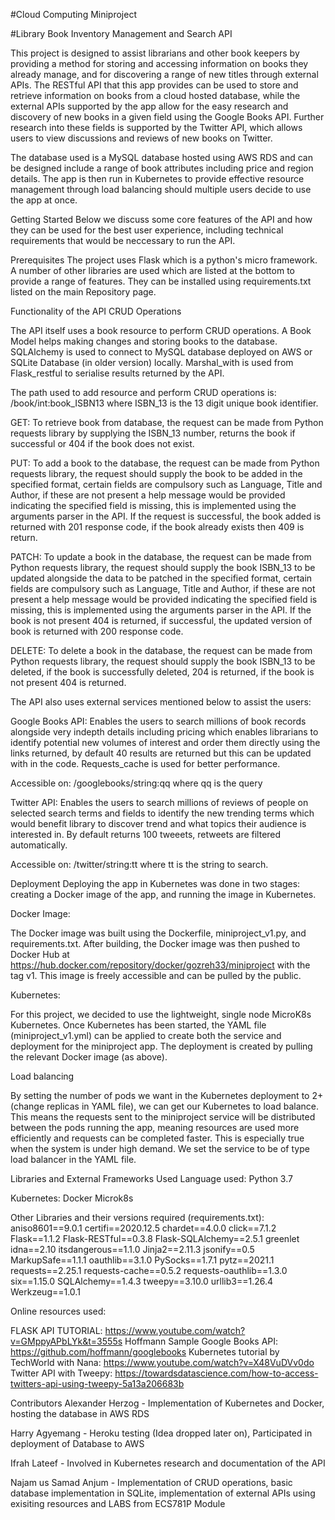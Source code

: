 #Cloud Computing Miniproject

#Library Book Inventory Management and Search API

This project is designed to assist librarians and other book keepers by providing a method for storing and accessing information on books they already manage, and for discovering a range of new titles through external APIs. The RESTful API that this app provides can be used to store and retrieve information on books from a cloud hosted database, while the external APIs supported by the app allow for the easy research and discovery of new books in a given field using the Google Books API. Further research into these fields is supported by the Twitter API, which allows users to view discussions and reviews of new books on Twitter.

The database used is a MySQL database hosted using AWS RDS and can be designed include a range of book attributes including price and region details. The app is then run in Kubernetes to provide effective resource management through load balancing should multiple users decide to use the app at once.

Getting Started
Below we discuss some core features of the API and how they can be used for the best user experience, including technical requirements that would be neccessary to run the API.

Prerequisites
The project uses Flask which is a python's micro framework. A number of other libraries are used which are listed at the bottom to provide a range of features. They can be installed using requirements.txt listed on the main Repository page.

Functionality of the API
CRUD Operations

The API itself uses a book resource to perform CRUD operations. A Book Model helps making changes and storing books to the database. SQLAlchemy is used to connect to MySQL database deployed on AWS or SQLite Database (in older version) locally. Marshal_with is used from Flask_restful to serialise results returned by the API.

The path used to add resource and perform CRUD operations is: /book/int:book_ISBN13 where ISBN_13 is the 13 digit unique book identifier.

GET: To retrieve book from database, the request can be made from Python requests library by supplying the ISBN_13 number, returns the book if successful or 404 if the book does not exist.

PUT: To add a book to the database, the request can be made from Python requests library, the request should supply the book to be added in the specified format, certain fields are compulsory such as Language, Title and Author, if these are not present a help message would be provided indicating the specified field is missing, this is implemented using the arguments parser in the API. If the request is successful, the book added is returned with 201 response code, if the book already exists then 409 is return.

PATCH: To update a book in the database, the request can be made from Python requests library, the request should supply the book ISBN_13 to be updated alongside the data to be patched in the specified format, certain fields are compulsory such as Language, Title and Author, if these are not present a help message would be provided indicating the specified field is missing, this is implemented using the arguments parser in the API. If the book is not present 404 is returned, if successful, the updated version of book is returned with 200 response code.

DELETE: To delete a book in the database, the request can be made from Python requests library, the request should supply the book ISBN_13 to be deleted, if the book is successfully deleted, 204 is returned, if the book is not present 404 is returned.

The API also uses external services mentioned below to assist the users:

Google Books API: Enables the users to search millions of book records alongside very indepth details including pricing which enables librarians to identify potential new volumes of interest and order them directly using the links returned, by default 40 results are returned but this can be updated with in the code. Requests_cache is used for better performance.

Accessible on: /googlebooks/string:qq where qq is the query

Twitter API: Enables the users to search millions of reviews of people on selected search terms and fields to identify the new trending terms which would benefit library to discover trend and what topics their audience is interested in. By default returns 100 tweeets, retweets are filtered automatically.

Accessible on: /twitter/string:tt where tt is the string to search.

Deployment
Deploying the app in Kubernetes was done in two stages: creating a Docker image of the app, and running the image in Kubernetes.

Docker Image:

The Docker image was built using the Dockerfile, miniproject_v1.py, and requirements.txt. After building, the Docker image was then pushed to Docker Hub at https://hub.docker.com/repository/docker/gozreh33/miniproject with the tag v1. This image is freely accessible and can be pulled by the public.

Kubernetes:

For this project, we decided to use the lightweight, single node MicroK8s Kubernetes. Once Kubernetes has been started, the YAML file (miniproject_v1.yml) can be applied to create both the service and deployment for the miniproject app. The deployment is created by pulling the relevant Docker image (as above).

Load balancing

By setting the number of pods we want in the Kubernetes deployment to 2+ (change replicas in YAML file), we can get our Kubernetes to load balance. This means the requests sent to the miniproject service will be distributed between the pods running the app, meaning resources are used more efficiently and requests can be completed faster. This is especially true when the system is under high demand. We set the service to be of type load balancer in the YAML file.

Libraries and External Frameworks Used
Language used:
Python 3.7

Kubernetes:
Docker
Microk8s

Other Libraries and their versions required (requirements.txt):
aniso8601==9.0.1
certifi==2020.12.5
chardet==4.0.0
click==7.1.2
Flask==1.1.2
Flask-RESTful==0.3.8
Flask-SQLAlchemy==2.5.1
greenlet
idna==2.10
itsdangerous==1.1.0
Jinja2==2.11.3
jsonify==0.5
MarkupSafe==1.1.1
oauthlib==3.1.0
PySocks==1.7.1
pytz==2021.1
requests==2.25.1
requests-cache==0.5.2
requests-oauthlib==1.3.0
six==1.15.0
SQLAlchemy==1.4.3
tweepy==3.10.0
urllib3==1.26.4
Werkzeug==1.0.1

Online resources used:

FLASK API TUTORIAL: https://www.youtube.com/watch?v=GMppyAPbLYk&t=3555s
Hoffmann Sample Google Books API: https://github.com/hoffmann/googlebooks
Kubernetes tutorial by TechWorld with Nana: https://www.youtube.com/watch?v=X48VuDVv0do
Twitter API with Tweepy: https://towardsdatascience.com/how-to-access-twitters-api-using-tweepy-5a13a206683b

Contributors
Alexander Herzog - Implementation of Kubernetes and Docker, hosting the database in AWS RDS

Harry Agyemang - Heroku testing (Idea dropped later on), Participated in deployment of Database to AWS

Ifrah Lateef - Involved in Kubernetes research and documentation of the API

Najam us Samad Anjum - Implementation of CRUD operations, basic database implementation in SQLite, implementation of external APIs using exisiting resources and LABS from ECS781P Module
